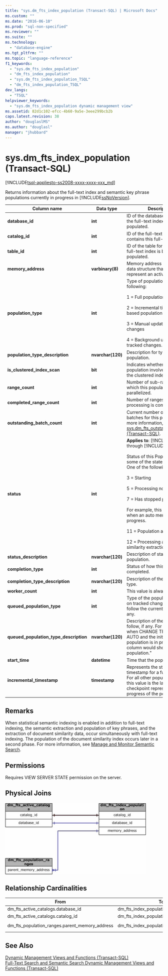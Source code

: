 ```yaml
---
title: "sys.dm_fts_index_population (Transact-SQL) | Microsoft Docs"
ms.custom: ""
ms.date: "2016-06-10"
ms.prod: "sql-non-specified"
ms.reviewer: ""
ms.suite: ""
ms.technology: 
  - "database-engine"
ms.tgt_pltfrm: ""
ms.topic: "language-reference"
f1_keywords: 
  - "sys.dm_fts_index_population"
  - "dm_fts_index_population"
  - "sys.dm_fts_index_population_TSQL"
  - "dm_fts_index_population_TSQL"
dev_langs: 
  - "TSQL"
helpviewer_keywords: 
  - "sys.dm_fts_index_population dynamic management view"
ms.assetid: 82d1c102-efcc-4b60-9a5e-3eee299bcb2b
caps.latest.revision: 38
author: "douglaslMS"
ms.author: "douglasl"
manager: "jhubbard"
---
```

# sys.dm_fts_index_population (Transact-SQL)
[!INCLUDE[tsql-appliesto-ss2008-xxxx-xxxx-xxx_md](../../includes/tsql-appliesto-ss2008-xxxx-xxxx-xxx-md.md)]

  Returns information about the full-text index and semantic key phrase populations currently in progress in [!INCLUDE[ssNoVersion](../../includes/ssnoversion-md.md)].  
 
|Column name|Data type|Description|  
|-----------------|---------------|-----------------|  
|**database_id**|**int**|ID of the database that contains the full-text index being populated.|  
|**catalog_id**|**int**|ID of the full-text catalog that contains this full-text index.|  
|**table_id**|**int**|ID of the table for which the full-text index is being populated.|  
|**memory_address**|**varbinary(8)**|Memory address of the internal data structure that is used to represent an active population.|  
|**population_type**|**int**|Type of population. One of the following:<br /><br /> 1 = Full population<br /><br /> 2 = Incremental timestamp-based population<br /><br /> 3 = Manual update of tracked changes<br /><br /> 4 = Background update of tracked changes.|  
|**population_type_description**|**nvarchar(120)**|Description for type of population.|  
|**is_clustered_index_scan**|**bit**|Indicates whether the population involves a scan on the clustered index.|  
|**range_count**|**int**|Number of sub-ranges into which this population has been parallelized.|  
|**completed_range_count**|**int**|Number of ranges for which processing is complete.|  
|**outstanding_batch_count**|**int**|Current number of outstanding batches for this population. For more information, see [sys.dm_fts_outstanding_batches &#40;Transact-SQL&#41;](../../relational-databases/system-dynamic-management-views/sys-dm-fts-outstanding-batches-transact-sql.md).|  
|**status**|**int**|**Applies to**: [!INCLUDE[ssSQL11](../../includes/sssql11-md.md)] through [!INCLUDE[ssCurrent](../../includes/sscurrent-md.md)].<br /><br /> Status of this Population. Note: some of the states are transient. One of the following:<br /><br /> 3 = Starting<br /><br /> 5 = Processing normally<br /><br /> 7 = Has stopped processing<br /><br /> For example, this status occurs when an auto merge is in progress.<br /><br /> 11 = Population aborted<br /><br /> 12 = Processing a semantic similarity extraction|  
|**status_description**|**nvarchar(120)**|Description of status of the population.|  
|**completion_type**|**int**|Status of how this population completed.|  
|**completion_type_description**|**nvarchar(120)**|Description of the completion type.|  
|**worker_count**|**int**|This value is always 0.|  
|**queued_population_type**|**int**|Type of the population, based on tracked changes, which will follow the current population, if any.|  
|**queued_population_type_description**|**nvarchar(120)**|Description of the population to follow, if any. For example, when CHANGE TRACKING = AUTO and the initial full population is in progress, this column would show "Auto population."|  
|**start_time**|**datetime**|Time that the population started.|  
|**incremental_timestamp**|**timestamp**|Represents the starting timestamp for a full population. For all other population types this value is the last committed checkpoint representing the progress of the populations.|  
  
## Remarks  
 When statistical semantic indexing is enabled in addition to full-text indexing, the semantic extraction and population of key phrases, and the extraction of document similarity data, occur simultaneously with full-text indexing. The population of the document similarity index occurs later in a second phase. For more information, see [Manage and Monitor Semantic Search](../../relational-databases/search/manage-and-monitor-semantic-search.md).  
  
## Permissions  
 Requires VIEW SERVER STATE permission on the server.  
  
## Physical Joins  
 ![Significant joins of this dynamic management view](../../relational-databases/system-dynamic-management-views/media/join-dm-fts-index-population-1.gif "Significant joins of this dynamic management view")  
  
## Relationship Cardinalities  
  
|From|To|Relationship|  
|----------|--------|------------------|  
|dm_fts_active_catalogs.database_id|dm_fts_index_population.database_id|One-to-one|  
|dm_fts_active_catalogs.catalog_id|dm_fts_index_population.catalog_id|One-to-one|  
|dm_fts_population_ranges.parent_memory_address|dm_fts_index_population.memory_address|Many-to-one|  
  
## See Also  
 [Dynamic Management Views and Functions &#40;Transact-SQL&#41;](~/relational-databases/system-dynamic-management-views/system-dynamic-management-views.md)   
 [Full-Text Search and Semantic Search Dynamic Management Views and Functions &#40;Transact-SQL&#41;](../../relational-databases/system-dynamic-management-views/full-text-and-semantic-search-dynamic-management-views-functions.md)  
  
  
